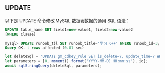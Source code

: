 ## UPDATE
以下是 UPDATE 命令修改 MySQL 数据表数据的通用 SQL 语法：
```sql
UPDATE table_name SET field1=new-value1, field2=new-value2
[WHERE Clause]

mysql> UPDATE runoob_tbl SET runoob_title='学习 C++' WHERE runoob_id=3;
Query OK, 1 rows affected (0.01 sec)
```

```js
let deleteSql = 'UPDATE gm_cdkey_rule SET is_delete=?, update_time=? WHERE id=?;';
let parameters = [0, moment().format('YYYY-MM-DD HH:mm:ss'), id];
await sqlStringQuery(deleteSql, parameters);
```